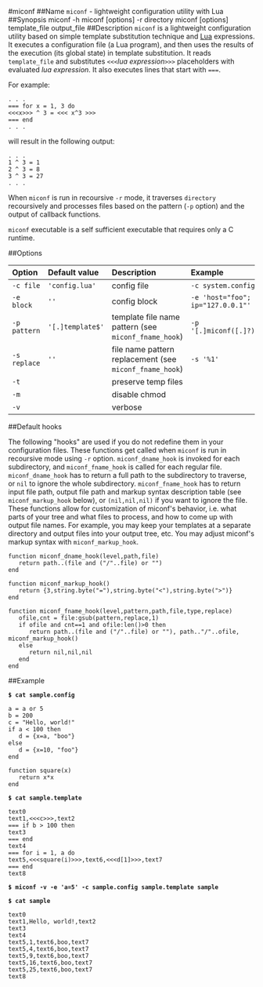 #miconf
##Name
`miconf` - lightweight configuration utility with Lua 
##Synopsis
	miconf -h
	miconf [options] -r directory
	miconf [options] template_file output_file
##Description
`miconf` is a lightweight configuration utility based on simple template substitution technique and [Lua](http://www.lua.org/) expressions. It executes a configuration file (a Lua program), and then uses the results of the execution (its global state) in template substitution. It reads `template_file` and substitutes `<<<`*lua expression*`>>>` placeholders with evaluated *lua expression*. It also executes lines that start with `===`. 

For example:

	. . .
	=== for x = 1, 3 do
	<<<x>>> ^ 3 = <<< x^3 >>>
	=== end
	. . .

will result in the following output:

	. . .
	1 ^ 3 = 1
	2 ^ 3 = 8
	3 ^ 3 = 27
	. . .

		
When `miconf` is run in recoursive `-r` mode, it traverses `directory` recoursively and processes files based on the pattern (`-p` option) and the output of callback functions.

`miconf` executable is a self sufficient executable that requires only a C runtime.
      
##Options

| Option 	| Default value 	| Description 	| Example 	| 
| :--- 	| :--- 	| :--- 	| :--- 	|
| `-c file` 	| `'config.lua'` 	| config file 	| `-c system.config` 	|
| `-e block` 	| `''` 	| config block 	| `-e 'host="foo"; ip="127.0.0.1"'`	|
| `-p pattern` 	| `'[.]template$'` 	| template file name pattern (see `miconf_fname_hook`) 	| `-p '[.]miconf([.]?)'` 	|
| `-s replace` 	| `''` 	| file name pattern replacement (see `miconf_fname_hook`) 	| `-s '%1'` 	|
| `-t` 	| 	| preserve temp files 	| 	|
| `-m` 	| 	| disable chmod 	| 	|
| `-v` 	| 	| verbose 	| 	|

##Default hooks

The following "hooks" are used if you do not redefine them in your configuration files. 
These functions get called when `miconf` is run in recoursive mode using `-r` option. `miconf_dname_hook` is invoked for each subdirectory, and `miconf_fname_hook` is called for each regular file. `miconf_dname_hook` has to return a full path to the subdirectory to traverse, or `nil` to ignore the whole subdirectory. `miconf_fname_hook` has to return input file path, output file path and markup syntax description table (see `miconf_markup_hook` below), or `(nil,nil,nil)` if you want to ignore the file. These functions allow for customization of miconf's behavior, i.e. what parts of your tree and what files to process, and how to come up with output file names. For example, you may keep your templates at a separate directory and output files into your output tree, etc. You may adjust miconf's markup syntax with `miconf_markup_hook`.

	function miconf_dname_hook(level,path,file)
	   return path..(file and ("/"..file) or "")
	end
	
	function miconf_markup_hook()
	   return {3,string.byte("="),string.byte("<"),string.byte(">")}
	end

	function miconf_fname_hook(level,pattern,path,file,type,replace)
	   ofile,cnt = file:gsub(pattern,replace,1)
	   if ofile and cnt==1 and ofile:len()>0 then
	      return path..(file and ("/"..file) or ""), path.."/"..ofile, miconf_markup_hook()
	   else
	      return nil,nil,nil
	   end
	end


##Example

**`$ cat sample.config`**

	a = a or 5
	b = 200
	c = "Hello, world!"
	if a < 100 then
	   d = {x=a, "boo"}
	else
	   d = {x=10, "foo"}
	end
	
	function square(x)
	   return x*x
	end


**`$ cat sample.template`**

	text0
	text1,<<<c>>>,text2
	=== if b > 100 then
	text3
	=== end
	text4
	=== for i = 1, a do
	text5,<<<square(i)>>>,text6,<<<d[1]>>>,text7
	=== end
	text8

**`$ miconf -v -e 'a=5' -c sample.config sample.template sample`**
	
**`$ cat sample`**

	text0
	text1,Hello, world!,text2
	text3
	text4
	text5,1,text6,boo,text7
	text5,4,text6,boo,text7
	text5,9,text6,boo,text7
	text5,16,text6,boo,text7
	text5,25,text6,boo,text7
	text8

